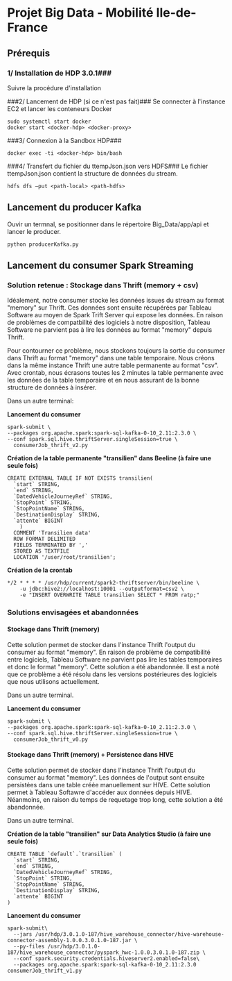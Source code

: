 # Projet Big Data - Mobilité Ile-de-France

## Prérequis
### 1/ Installation de HDP 3.0.1###
Suivre la procédure d'installation <a href=https://github.com/qge/hdp><a/>

###2/ Lancement de HDP (si ce n'est pas fait)###
Se connecter à l'instance EC2 et lancer les conteneurs Docker

```
sudo systemctl start docker
docker start <docker-hdp> <docker-proxy>
```

###3/ Connexion à la Sandbox HDP###

```
docker exec -ti <docker-hdp> bin/bash
```
###4/ Transfert du fichier du ttempJson.json vers HDFS###
Le fichier ttempJson.json contient la structure de données du stream.

```
hdfs dfs –put <path-local> <path-hdfs>
```

## Lancement du producer Kafka
Ouvir un termnal, se positionner dans le répertoire Big_Data/app/api et lancer le producer.

```
python producerKafka.py
```

## Lancement du consumer Spark Streaming
### Solution retenue : Stockage dans Thrift (memory + csv)
<p>Idéalement, notre consumer stocke les données issues du stream au format "memory" sur Thrift. Ces données sont ensuite récupérées par Tableau Software au moyen de Spark Trift Server qui expose les données. En raison de problèmes de compatbilité des logiciels à notre disposition, Tableau Software ne parvient pas à lire les données au format "memory" depuis Thrift.</p>

<p>Pour contourner ce problème, nous stockons toujours la sortie du consumer dans Thrift au format "memory" dans une table temporaire. Nous créons dans la même instance Thrift une autre table permanente au format "csv". Avec crontab, nous écrasons toutes les 2 minutes la table permanente avec les données de la table temporaire et en nous assurant de la bonne structure de données à insérer.</p>

<p>Dans un autre terminal:</p>

**Lancement du consumer**
```
spark-submit \
--packages org.apache.spark:spark-sql-kafka-0-10_2.11:2.3.0 \
--conf spark.sql.hive.thriftServer.singleSession=true \
  consumerJob_thrift_v2.py
```

**Création de la table permanente "transilien" dans Beeline (à faire une seule fois)**
```
CREATE EXTERNAL TABLE IF NOT EXISTS transilien(
  `start` STRING,
  `end` STRING,
  `DatedVehicleJourneyRef` STRING,
  `StopPoint` STRING,
  `StopPointName` STRING,
  `DestinationDisplay` STRING,
  `attente` BIGINT
    )
  COMMENT 'Transilien data'
  ROW FORMAT DELIMITED
  FIELDS TERMINATED BY ','
  STORED AS TEXTFILE
  LOCATION '/user/root/transilien';
```

**Création de la crontab**
```
*/2 * * * * /usr/hdp/current/spark2-thriftserver/bin/beeline \
	-u jdbc:hive2://localhost:10001 --outputformat=csv2 \
	-e "INSERT OVERWRITE TABLE transilien SELECT * FROM ratp;"
```

### Solutions envisagées et abandonnées 
#### Stockage dans Thrift (memory)
<p>Cette solution permet de stocker dans l'instance Thrift l'output du consumer au format "memory". En raison de problème de compatibilité entre logiciels, Tableau Software ne parvient pas lire les tables temporaires et donc le format "memory". Cette solution a été abandonnée. Il est a noté que ce problème a été résolu dans les versions postérieures des logiciels que nous utilisons actuellement.</p>
<p>Dans un autre terminal.</p>

**Lancement du consumer**
```
spark-submit \
--packages org.apache.spark:spark-sql-kafka-0-10_2.11:2.3.0 \
--conf spark.sql.hive.thriftServer.singleSession=true \
  consumerJob_thrift_v0.py
```

#### Stockage dans Thrift (memory) + Persistence dans HIVE
<p>Cette solution permet de stocker dans l'instance Thrift l'output du consumer au format "memory". Les données de l'output sont ensuite persistées dans une table créée manuellement sur HIVE. Cette solution permet à Tableau Softawre d'accéder aux données depuis HIVE. Néanmoins, en raison du temps de requetage trop long, cette solution a été abandonnée.</p>
<p>Dans un autre terminal.</p>

**Création de la table "transilien" sur Data Analytics Studio (à faire une seule fois)**
```
CREATE TABLE `default`.`transilien` (
  `start` STRING,
  `end` STRING,
  `DatedVehicleJourneyRef` STRING,
  `StopPoint` STRING,
  `StopPointName` STRING,
  `DestinationDisplay` STRING,
  `attente` BIGINT
)
```

**Lancement du consumer**
```
spark-submit\
  --jars /usr/hdp/3.0.1.0-187/hive_warehouse_connector/hive-warehouse-connector-assembly-1.0.0.3.0.1.0-187.jar \
  --py-files /usr/hdp/3.0.1.0-187/hive_warehouse_connector/pyspark_hwc-1.0.0.3.0.1.0-187.zip \
  --conf spark.security.credentials.hiveserver2.enabled=false\
  --packages org.apache.spark:spark-sql-kafka-0-10_2.11:2.3.0 consumerJob_thrift_v1.py
```